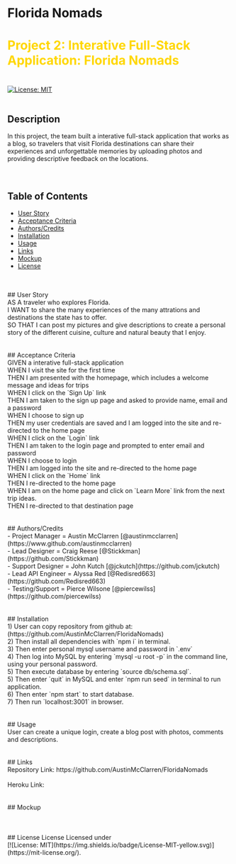 # Florida Nomads

# <font color="gold">Project 2: Interative Full-Stack Application: Florida Nomads</font>
# 
 
 [![License: MIT](https://img.shields.io/badge/License-MIT-yellow.svg)](https://mit-license.org/)<br />
<br />
## Description<br />
In this project, the team built a interative full-stack application that works as a blog, so travelers that visit Florida destinations can share their experiences and unforgettable memories by uploading photos and providing descriptive feedback on the locations.  
<br />
<br />
## Table of Contents<br />

  * [User Story](#userstory)
  * [Acceptance Criteria](#acceptance)
  * [Authors/Credits](#authors/credits)
  * [Installation](#installation)
  * [Usage](#usage)
  * [Links](#links)
  * [Mockup](#mockup)
  * [License](#license)
<br />
<br />
## User Story<br />
  <a name="userstory"></a>
AS A traveler who explores Florida.<br />
I WANT to share the many experiences of the many attrations and destinations the state has to offer.<br />
SO THAT I can post my pictures and give descriptions to create a personal story of the different cuisine, culture and natural beauty that I enjoy.<br />
<br />
<br />
## Acceptance Criteria<br />
  <a name="acceptance"></a>
GIVEN a interative full-stack application<br />
WHEN I visit the site for the first time<br />
THEN I am presented with the homepage, which includes a welcome message and ideas for trips<br />
WHEN I click on the `Sign Up` link<br />
THEN I am taken to the sign up page and asked to provide name, email and a password<br />
WHEN I choose to sign up <br />
THEN my user credentials are saved and I am logged into the site and re-directed to the home page<br />
WHEN I click on the `Login` link<br />
THEN I am taken to the login page and prompted to enter email and password<br />
WHEN I choose to login <br />
THEN I am logged into the site and re-directed to the home page<br />
WHEN I click on the `Home` link<br />
THEN I re-directed to the home page<br />
WHEN I am on the home page and click on `Learn More` link from the next trip ideas.<br />
THEN I re-directed to that destination page<br />
<br />
<br />
## Authors/Credits<br />
  <a name="authors/credits"></a>
-  Project Manager = Austin McClarren  [@austinmcclarren](https://www.github.com/austinmcclarren)<br />
-  Lead Designer  = Craig Reese  [@Stickkman](https://github.com/Stickkman)<br />
-  Support Designer = John Kutch  [@jckutch](https://github.com/jckutch)<br />
-  Lead API Engineer = Alyssa Red  [@Redisred663](https://github.com/Redisred663)<br />
-  Testing/Support = Pierce Wilsone  [@piercewilss](https://github.com/piercewilss)<br />
<br />
<br />
## Installation <br />
  <a name="installation"></a>
    1) User can copy repository from github at: (https://github.com/AustinMcClarren/FloridaNomads)<br />
    2) Then install all dependencies with `npm i` in terminal.<br />
    3) Then enter personal mysql username and password in `.env`<br />
    4) Then log into MySQL by entering `mysql -u root -p` in the command line, using your personal password.<br />
    5) Then execute database by entering `source db/schema.sql`.<br />
    5) Then enter `quit` in MySQL and enter `npm run seed` in terminal to run application.<br />
    6) Then enter `npm start` to start database.<br />
    7) Then run `localhost:3001` in browser.<br />
<br />
<br />
## Usage<br />
  <a name="usage"></a>
User can create a unique login, create a blog post with photos, comments and descriptions.<br />
<br />
<br />
## Links
  <a name="links"></a><br />
Repository Link:  https://github.com/AustinMcClarren/FloridaNomads<br />
<br />
Heroku Link:  <br />
<br />
<br />
## Mockup
  <a name="mockup"></a>
<br />
<br />
<br />
<br />
## License 
  <a name="license"></a> License
Licensed under <br /> [![License: MIT](https://img.shields.io/badge/License-MIT-yellow.svg)](https://mit-license.org/).
